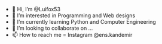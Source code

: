 - 👋 Hi, I’m @Luifox53
- 👀 I’m interested in Programming and Web designs 
- 🌱 I’m currently learning Python and Computer Engineering
- 💞️ I’m looking to collaborate on ...
- 📫 How to reach me = Instagram @ens.kandemir

<!---
Luifox53/Luifox53 is a ✨ special ✨ repository because its `README.md` (this file) appears on your GitHub profile.
You can click the Preview link to take a look at your changes.
--->
